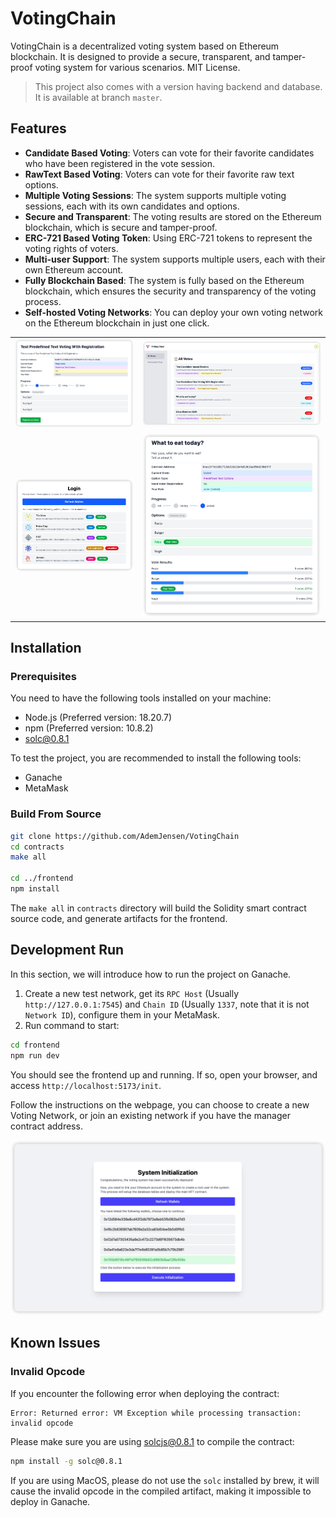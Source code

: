 # VotingChain

VotingChain is a decentralized voting system based on Ethereum blockchain. It is designed to provide a secure, 
transparent, and tamper-proof voting system for various scenarios. MIT License.

> This project also comes with a version having backend and database. It is available at branch `master`.

## Features

- **Candidate Based Voting**: Voters can vote for their favorite candidates who have been registered in the vote session.
- **RawText Based Voting**: Voters can vote for their favorite raw text options.
- **Multiple Voting Sessions**: The system supports multiple voting sessions, each with its own candidates and options.
- **Secure and Transparent**: The voting results are stored on the Ethereum blockchain, which is secure and tamper-proof.
- **ERC-721 Based Voting Token**: Using ERC-721 tokens to represent the voting rights of voters.
- **Multi-user Support**: The system supports multiple users, each with their own Ethereum account.
- **Fully Blockchain Based**: The system is fully based on the Ethereum blockchain, which ensures the security and transparency of the voting process.
- **Self-hosted Voting Networks**: You can deploy your own voting network on the Ethereum blockchain in just one click.

<table>
  <tr>
    <td><img src="doc-images/reg_predefined_txt.png" width="400" alt="reg_predefined_txt"></td>
    <td><img src="doc-images/main_frame.png" width="600" alt="main_frame"></td>
  </tr>
  <tr>
    <td><img src="doc-images/multi_user.png" width="400" alt="multi_user"></td>
    <td><img src="doc-images/results_page.png" width="400" alt="results_page"></td>
  </tr>
</table>

## Installation

### Prerequisites

You need to have the following tools installed on your machine:

- Node.js (Preferred version: 18.20.7)
- npm (Preferred version: 10.8.2)
- solc@0.8.1

To test the project, you are recommended to install the following tools:

- Ganache
- MetaMask

### Build From Source

```bash
git clone https://github.com/AdemJensen/VotingChain
cd contracts
make all

cd ../frontend
npm install
```

The `make all` in `contracts` directory will build the Solidity smart contract source code, and generate artifacts for the frontend.

## Development Run

In this section, we will introduce how to run the project on Ganache.

1. Create a new test network, get its `RPC Host` (Usually `http://127.0.0.1:7545`) and `Chain ID` (Usually `1337`, 
note that it is not `Network ID`), configure them in your MetaMask.
2. Run command to start:

```bash
cd frontend
npm run dev
```

You should see the frontend up and running. If so, open your browser, and access `http://localhost:5173/init`.

Follow the instructions on the webpage, you can choose to create a new Voting Network, or join an existing network if 
you have the manager contract address.

<img src="doc-images/sys_init.png" width="600" alt="sys_init">

## Known Issues

### Invalid Opcode

If you encounter the following error when deploying the contract:

```
Error: Returned error: VM Exception while processing transaction: invalid opcode
```

Please make sure you are using solcjs@0.8.1 to compile the contract:

```bash
npm install -g solc@0.8.1
```

If you are using MacOS, please do not use the `solc` installed by brew, it will cause the invalid opcode in the 
compiled artifact, making it impossible to deploy in Ganache.
